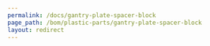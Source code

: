 ```yaml
---
permalink: /docs/gantry-plate-spacer-block
page_path: /bom/plastic-parts/gantry-plate-spacer-block
layout: redirect
---
```


